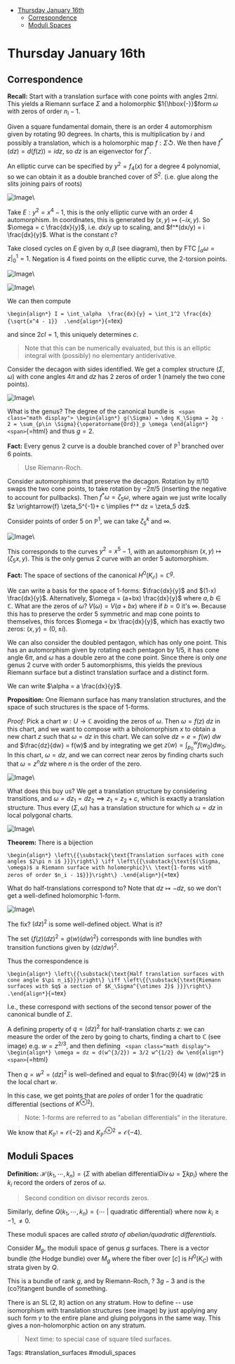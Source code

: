 -   [Thursday January 16th](#thursday-january-16th)
    -   [Correspondence](#correspondence)
    -   [Moduli Spaces](#moduli-spaces)














# Thursday January 16th

## Correspondence

**Recall:** Start with a translation surface with cone points with angles $2\pi n i$. This yields a Riemann surface $\Sigma$ and a holomorphic $1{\hbox{-}}$form $\omega$ with zeros of order $n_i -1$.

Given a square fundamental domain, there is an order 4 automorphism given by rotating 90 degrees. In charts, this is multiplication by $i$ and possibly a translation, which is a holomorphic map $f: \Sigma {\circlearrowleft}$. We then have $f^*(dz) = d(f(z)) = idz$, so $dz$ is an eigenvector for $f^*$.

An elliptic curve can be specified by $y^2 = f_4(x)$ for a degree 4 polynomial, so we can obtain it as a double branched cover of $S^2$. (i.e. glue along the slits joining pairs of roots)

![Image](figures/2020-01-22-21:56.png)\

Take $E : y^2 = x^4 - 1$, this is the only elliptic curve with an order 4 automorphism. In coordinates, this is generated by $(x, y) \mapsto (-ix ,y)$. So $\omega = c \frac{dx}{y}$, i.e. $dx/y$ up to scaling, and $f^*(dx/y) = i \frac{dx}{y}$. What is the constant $c$?

Take closed cycles on $E$ given by $\alpha, \beta$ (see diagram), then by FTC $\int_\alpha \omega = z \mathrel{\Big|}_0^1 = 1$. Negation is 4 fixed points on the elliptic curve, the 2-torsion points.

![Image](figures/2020-01-22-21:55.png)\

![Image](figures/2020-01-22-21:57.png)\

We can then compute

`\begin{align*}
I = \int_\alpha  \frac{dx}{y} = \int_1^2 \frac{dx}{\sqrt{x^4 - 1}} 
.\end{align*}`{=tex}

and since $2c I = 1$, this uniquely determines $c$.

> Note that this can be numerically evaluated, but this is an elliptic integral with (possibly) no elementary antiderivative.

Consider the decagon with sides identified. We get a complex structure $(\Sigma, \omega)$ with cone angles $4\pi$ and $dz$ has 2 zeros of order 1 (namely the two cone points).

![Image](figures/2020-01-22-21:58.png)\

What is the genus? The degree of the canonical bundle is `
<span class="math display">
\begin{align*}
g(\Sigma) = \deg K_\Sigma = 2g - 2 = \sum_{p\in \Sigma}{\operatorname{Ord}}_p \omega
\end{align*}
<span>`{=html} and thus $g = 2$.

**Fact:** Every genus 2 curve is a double branched cover of ${\mathbb{P}}^1$ branched over 6 points.

> Use Riemann-Roch.

Consider automorphisms that preserve the decagon. Rotation by $\pi/10$ swaps the two cone points, to take rotation by $-2\pi/5$ (inserting the negative to account for pullbacks). Then $f^* \omega = \zeta_5 \omega$, where again we just write locally $z \xrightarrow{f} \zeta_5^{-1}+ c \implies f^* dz = \zeta_5 dz$.

Consider points of order $5$ on ${\mathbb{P}}^1$, we can take $\zeta_5^k$ and $\infty$.

![Image](figures/2020-01-22-21:58.png)\

This corresponds to the curves $y^2 = x^5 - 1$, with an automorphism $(x, y) \mapsto (\zeta_5 x, y)$. This is the only genus 2 curve with an order 5 automorphism.

**Fact:** The space of sections of the canonical $H^0(K_{\mathcal E}) = {\mathbb{C}}^g$.

We can write a basis for the space of 1-forms: $\frac{dx}{y}$ and $(1-x) \frac{dx}{y}$. Alternatively, $\omega = (a+bx) \frac{dx}{y}$ where $a, b \in {\mathbb{C}}$. What are the zeros of $\omega$? $V(\omega) = V(a + bx)$ where if $b=0$ it's $\infty$. Because this has to preserve the order 5 symmetric and map cone points to themselves, this forces $\omega = bx \frac{dx}{y}$, which has exactly two zeros: $(x, y) = (0, \pm i)$.

We can also consider the doubled pentagon, which has only one point. This has an automorphism given by rotating each pentagon by $1/5$, it has cone angle $6\pi$, and $\omega$ has a double zero at the cone point. Since there is only *one* genus 2 curve with order 5 automorphisms, this yields the previous Riemann surface but a distinct translation surface and a distinct form.

We can write $\alpha = a \frac{dx}{y}$.

**Proposition:** One Riemann surface has many translation structures, and the space of such structures is the space of 1-forms.

*Proof:* Pick a chart $w: U \to {\mathbb{C}}$ avoiding the zeros of $\omega$. Then $\omega = f(z) ~dz$ in this chart, and we want to compose with a biholomorphism $x$ to obtain a new chart $z$ such that $\omega = dz$ in this chart. We can solve $dz = e = f(w) ~dw$ and $\frac{dz}{dw} = f(w)$ and by integrating we get $z(w) = \int_{p_0}^w f(w_0) dw_0$. In this chart, $\omega = dz$, and we can correct near zeros by finding charts such that $\omega = z^n dz$ where $n$ is the order of the zero.

![Image](figures/2020-01-22-21:59.png)\

What does this buy us? We get a translation structure by considering transitions, and $\omega = dz_1 = dz_2 \implies z_1 = z_2 + c$, which is exactly a translation structure. Thus every $(\Sigma, \omega)$ has a translation structure for which $\omega = dz$ in local polygonal charts.

![Image](figures/2020-01-22-22:00.png)\

**Theorem:** There is a bijection

`\begin{align*}
\left\{{\substack{\text{Translation surfaces with cone angles $2\pi n i$ }}}\right\} \iff
\left\{{\substack{\text{$(\Sigma, \omega)$ a Riemann surface with holomorphic}\\ \text{1-forms with zeros of order $n_i - 1$}}}\right\}
.\end{align*}`{=tex}

What do half-translations correspond to? Note that $dz \mapsto -dz$, so we don't get a well-defined holomorphic 1-form.

![Image](figures/2020-01-22-22:01.png)\

The fix? $(dz)^2$ is some well-defined object. What is it?

The set $\left\{{f(z) (dz)^2 = g(w)(dw)^2}\right\}$ corresponds with line bundles with transition functions given by $(dz/dw)^2$.

Thus the correspondence is

`\begin{align*}
\left\{{\substack{\text{Half translation surfaces with cone angle $\pi n_i$}}}\right\}
\iff
\left\{{\substack{\text{Riemann surfaces with $q$ a section of $K_\Sigma^{\otimes 2}$ }}}\right\}
.\end{align*}`{=tex}

I.e., these correspond with sections of the second tensor power of the canonical bundle of $\Sigma$.

A defining property of $q = (dz)^2$ for half-translation charts $z$: we can measure the order of the zero by going to charts, finding a chart to ${\mathbb{C}}$ (see image) e.g. $w = z^{2/3}$, and then defining `
<span class="math display">
\begin{align*}
\omega = dz = d(w^{3/2}) = 3/2 w^{1/2} dw
\end{align*}
<span>`{=html}

Then $q = w^2 = (dz)^2$ is well-defined and equal to $\frac{9}{4} w (dw)^2$ in the local chart $w$.

In this case, we get points that are *poles* of order 1 for the quadratic differential (sections of $K^{\otimes 2})$.

> Note: 1-forms are referred to as "abelian differentials" in the literature.

We know that $K_{{\mathbb{P}}^1} = \mathcal O(-2)$ and $K_{{\mathbb{P}}^1}^{\otimes 2} = \mathcal O(-4)$.

## Moduli Spaces

**Definition:** $\mathcal{H}(k_1, \cdots, k_n) = \left\{{ \Sigma \text{ with abelian differential} \operatorname{Div}\omega = \sum k p_i}\right\}$ where the $k_i$ record the orders of zeros of $\omega$.

> Second condition on divisor records zeros.

Similarly, define $Q(k_1, \cdots, k_n) = \left\{{\cdots {~\mathrel{\Big|}~}\text{quadratic differential}}\right\}$ where now $k_i \geq -1, \neq 0$.

These moduli spaces are called *strata of abelian/quadratic differentials*.

Consider $M_g$, the moduli space of genus $g$ surfaces. There is a vector bundle (the Hodge bundle) over $M_g$ where the fiber over $[c]$ is $H^0(K_C)$ with strata given by $Q$.

This is a bundle of rank $g$, and by Riemann-Roch, ? $3g-3$ and is the (co?)tangent bundle of something.

There is an ${\operatorname{SL}}(2, {\mathbb{R}})$ action on any stratum. How to define -- use isomorphism with translation structures (see image) by just applying any such form $\gamma$ to the entire plane and gluing polygons in the same way. This gives a non-holomorphic action on any stratum.

> Next time: to special case of square tiled surfaces.

Tags: \#translation_surfaces \#moduli_spaces
